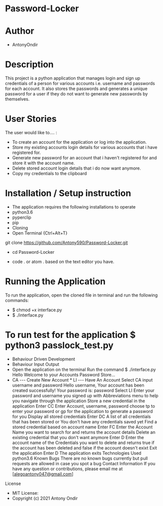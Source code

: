 # Password-Locker
# Author
* AntonyOndir

# Description
This project is a python application that manages login and sign up credentials of a person for various accounts i.e. username and passwords for each account. It also stores the passwords and generates a unique password for a user if they do not want to generate new passwords by themselves.

# User Stories
The user would like to.... :

* To create an account for the application or log into the application.
* Store my existing accounts login details for various accounts that i have registered for.
* Generate new password for an account that i haven't registered for and store it with the account name.
* Delete stored account login details that i do now want anymore.
* Copy my credentials to the clipboard
# Installation / Setup instruction
* The application requires the following installations to operate
* python3.6
* pyperclip
* pip
* Cloning
* Open Terminal {Ctrl+Alt+T}

git clone https://github.com/Antony590/Password-Locker.git

* cd Password-Locker

* code . or atom . based on the text editor you have.

# Running the Application
To run the application, open the cloned file in terminal and run the following commands:

*  $ chmod +x interface.py
*  $ ./interface.py
# To run test for the application $ python3 passlock_test.py

* Behaviour Driven Development
* Behaviour	Input	Output
* Open the application on the terminal	Run the command $ ./interface.py	Hello Welcome to your Accounts Password Store...
* CA --- Create New Account * LI --- Have An Account
Select CA	input username and password	Hello username, Your account has been created successfully! Your password is: password
Select LI	Enter your password and username you signed up with	Abbreviations menu to help you navigate through the application
Store a new credential in the application	Enter CC	Enter Account, username, password
choose tp to enter your password or gp for the application to generate a password for you
Display all stored credentials	Enter DC	A list of all credentials that has been stored or You don't have any credentials saved yet
Find a stored credential based on account name	Enter FC	Enter the Account Name you want to search for and returns the account details
Delete an existing credential that you don't want anymore	Enter D	Enter the account name of the Credentials you want to delete and returns true if the account has been deleted and false if the account doesn't exixt
Exit the application	Enter D	The application exits
Technologies Used
python3.6
Known Bugs
There are no known bugs currently but pull requests are allowed in case you spot a bug
Contact Information
If you have any question or contributions, please email me at [alegoantony047@gmail.com]

License
* MIT License:
* Copyright (c) 2021 Antony Ondir
